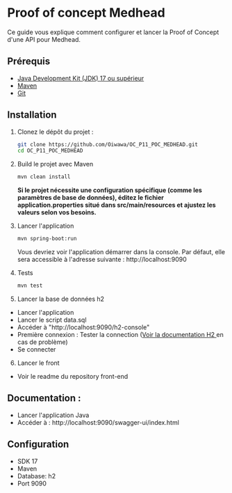 # Proof of concept Medhead

Ce guide vous explique comment configurer et lancer la Proof of Concept d'une API pour Medhead.

## Prérequis

- [Java Development Kit (JDK) 17 ou supérieur](https://www.oracle.com/java/technologies/javase-downloads.html)
- [Maven](https://maven.apache.org/)
- [Git](https://git-scm.com/)

## Installation

1. Clonez le dépôt du projet :
   ```bash
   git clone https://github.com/Oiwawa/OC_P11_POC_MEDHEAD.git
   cd OC_P11_POC_MEDHEAD
   ``` 

2. Build le projet avec Maven
    ```bash
   mvn clean install
   ```

   **Si le projet nécessite une configuration spécifique (comme les paramètres de base de données), éditez le fichier application.properties situé dans src/main/resources et ajustez les valeurs selon vos besoins.**


3. Lancer l'application
   ```bash
   mvn spring-boot:run
   ```
   Vous devriez voir l'application démarrer dans la console. Par défaut, elle sera accessible à l'adresse suivante : http://localhost:9090


4. Tests

   ```bash
   mvn test
   ```
   
5. Lancer la base de données h2
 - Lancer l'application
 - Lancer le script data.sql
 - Accéder à "http://localhost:9090/h2-console"
 - Première connexion : Tester la connection ([Voir la documentation H2 ](https://www.h2database.com/html/main.html) en cas de problème)
 - Se connecter

6. Lancer le front
 - Voir le readme du repository front-end


## Documentation :
- Lancer l'application Java 
- Accéder à : http://localhost:9090/swagger-ui/index.html




## Configuration
- SDK 17
- Maven
- Database: h2
- Port 9090
